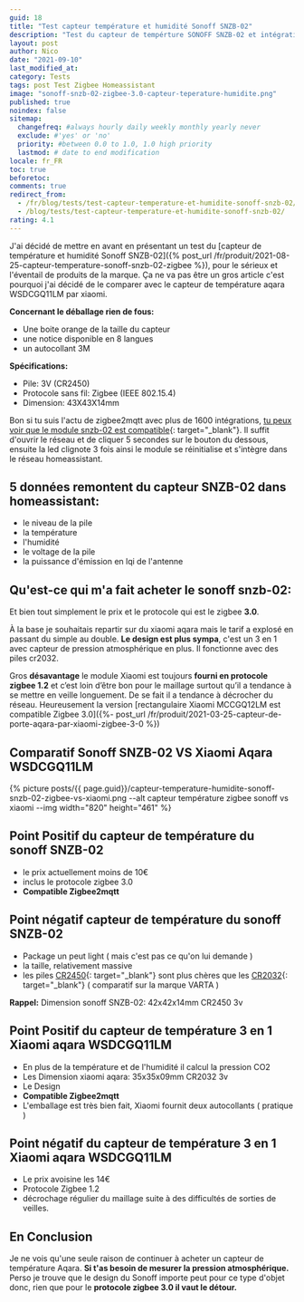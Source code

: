 ```yaml
---
guid: 18
title: "Test capteur température et humidité Sonoff SNZB-02"
description: "Test du capteur de tempérture SONOFF SNZB-02 et intégration dans homeassistant"
layout: post
author: Nico
date: "2021-09-10"
last_modified_at:
category: Tests
tags: post Test Zigbee Homeassistant
image: "sonoff-snzb-02-zigbee-3.0-capteur-teperature-humidite.png"
published: true
noindex: false
sitemap:
  changefreq: #always hourly daily weekly monthly yearly never
  exclude: #'yes' or 'no'
  priority: #between 0.0 to 1.0, 1.0 high priority
  lastmod: # date to end modification
locale: fr_FR
toc: true
beforetoc:
comments: true
redirect_from:
  - /fr/blog/tests/test-capteur-temperature-et-humidite-sonoff-snzb-02/
  - /blog/tests/test-capteur-temperature-et-humidite-sonoff-snzb-02/
rating: 4.1
---
```

J'ai décidé de mettre en avant en présentant un test du [capteur de température et humidité Sonoff SNZB-02]({% post_url /fr/produit/2021-08-25-capteur-temperature-sonoff-snzb-02-zigbee %}), pour le sérieux et l'éventail de produits de la marque. Ça ne va pas être un gros article c'est pourquoi j'ai décidé de le comparer avec le capteur de température aqara WSDCGQ11LM par xiaomi.

**Concernant le déballage rien de fous:**

- Une boite orange de la taille du capteur
- une notice disponible en 8 langues
- un autocollant 3M

**Spécifications:**

- Pile: 3V (CR2450)
- Protocole sans fil: Zigbee (IEEE 802.15.4)
- Dimension: 43X43X14mm

Bon si tu suis l'actu de zigbee2mqtt avec plus de 1600 intégrations, [tu peux voir que le module snzb-02 est compatible](https://www.zigbee2mqtt.io/devices/SNZB-02.html){: target="_blank"}. Il suffit d'ouvrir le réseau et de cliquer 5 secondes sur le bouton du dessous, ensuite la led clignote 3 fois ainsi le module se réinitialise et s'intègre dans le réseau homeassistant.

## 5 données remontent du capteur SNZB-02 dans homeassistant:

- le niveau de la pile
- la température
- l'humidité
- le voltage de la pile
- la puissance d'émission en lqi de l'antenne

## Qu'est-ce qui m'a fait acheter le sonoff snzb-02:

Et bien tout simplement le prix et le protocole qui est le zigbee **3.0**.

À la base je souhaitais repartir sur du xiaomi aqara mais le tarif a explosé en passant du simple au double. **Le design est plus sympa**, c'est un 3 en 1 avec capteur de pression atmosphérique en plus. Il fonctionne avec des piles cr2032.

Gros **désavantage** le module Xiaomi est toujours **fourni en protocole zigbee 1.2** et c’est loin d’être bon pour le maillage surtout qu’il a tendance à se mettre en veille longuement. De se fait il a tendance à décrocher du réseau. Heureusement la version [rectangulaire Xiaomi MCCGQ12LM est compatible Zigbee 3.0]({%- post_url /fr/produit/2021-03-25-capteur-de-porte-aqara-par-xiaomi-zigbee-3-0 %})

## Comparatif Sonoff SNZB-02 VS Xiaomi Aqara WSDCGQ11LM

{% picture posts/{{ page.guid}}/capteur-temperature-humidite-sonoff-snzb-02-zigbee-vs-xiaomi.png --alt capteur température zigbee sonoff vs xiaomi --img width="820" height="461" %}
## Point Positif du capteur de température du sonoff SNZB-02

- le prix actuellement moins de 10€
- inclus le protocole zigbee 3.0
- **Compatible Zigbee2mqtt**

## Point négatif capteur de température du sonoff SNZB-02

- Package un peut light ( mais c'est pas ce qu'on lui demande )
- la taille, relativement massive
- les piles [CR2450](https://amzn.to/3mGXoJA){: target="_blank"} sont plus chères que les [CR2032](https://amzn.to/2WpZ1QB){: target="_blank"} ( comparatif sur la marque VARTA )

**Rappel:** Dimension sonoff SNZB-02: 42x42x14mm CR2450 3v

## Point Positif du capteur de température 3 en 1 Xiaomi aqara WSDCGQ11LM

- En plus de la température et de l'humidité il calcul la pression CO2
- Les Dimension xiaomi aqara: 35x35x09mm CR2032 3v
- Le Design
- **Compatible Zigbee2mqtt**
- L'emballage est très bien fait, Xiaomi fournit deux autocollants ( pratique )

## Point négatif du capteur de température 3 en 1 Xiaomi aqara WSDCGQ11LM

- Le prix avoisine les 14€
- Protocole Zigbee 1.2
- décrochage régulier du maillage suite à des difficultés de sorties de veilles.

## En Conclusion

Je ne vois qu'une seule raison de continuer à acheter un capteur de température Aqara. **Si t'as besoin de mesurer la pression atmosphérique.** Perso je trouve que le design du Sonoff importe peut pour ce type d'objet donc, rien que pour le **protocole zigbee 3.0 il vaut le détour.**
